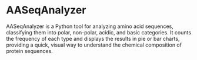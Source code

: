 # AASeqAnalyzer
AASeqAnalyzer is a Python tool for analyzing amino acid sequences, classifying them into polar, non-polar, acidic, and basic categories. It counts the frequency of each type and displays the results in pie or bar charts, providing a quick, visual way to understand the chemical composition of protein sequences.
